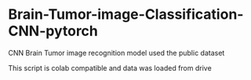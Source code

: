 # Brain-Tumor-image-Classification-CNN-pytorch
CNN Brain Tumor image recognition model used the public dataset

This script is colab compatible and data was loaded from drive
